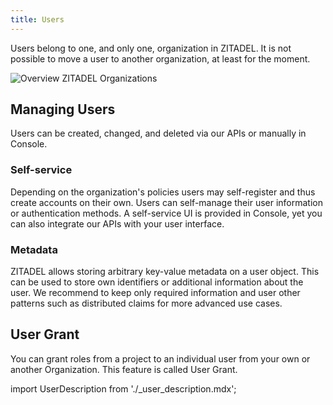 ```yaml
---
title: Users
---
```


Users belong to one, and only one, organization in ZITADEL. It is not possible to move a user to another organization, at least for the moment.

![Overview ZITADEL Organizations](/img/concepts/objects/organization.png)

## Managing Users

Users can be created, changed, and deleted via our APIs or manually in Console.

### Self-service

Depending on the organization's policies users may self-register and thus create accounts on their own. Users can self-manage their user information or authentication methods. A self-service UI is provided in Console, yet you can also integrate our APIs with your user interface.

### Metadata

ZITADEL allows storing arbitrary key-value metadata on a user object. This can be used to store own identifiers or additional information about the user. We recommend to keep only required information and user other patterns such as distributed claims for more advanced use cases. 

## User Grant

You can grant roles from a project to an individual user from your own or another Organization. This feature is called User Grant.

import UserDescription from './_user_description.mdx';

<UserDescription name="UserDescription" />

